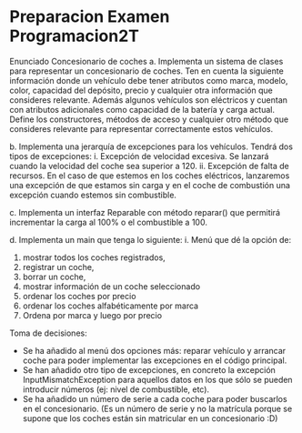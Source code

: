 # Preparacion Examen Programacion2T
Enunciado
Concesionario de coches
a. Implementa un sistema de clases para representar un concesionario de coches. Ten en cuenta la siguiente información donde un vehículo debe tener atributos como marca, modelo, color, capacidad del depósito, precio y cualquier otra información que consideres relevante. Además algunos vehículos son eléctricos y cuentan con atributos adicionales como capacidad de la batería y carga actual. Define los constructores, métodos de acceso y cualquier otro método que consideres relevante para representar correctamente estos vehículos.

b. Implementa una jerarquía de excepciones para los vehículos. Tendrá dos tipos de excepciones:
  i. Excepción de velocidad excesiva. Se lanzará cuando la velocidad del   coche sea superior a 120.
  ii. Excepción de falta de recursos. En el caso de que estemos en los   coches eléctricos, lanzaremos una excepción de que estamos sin carga y en el coche de combustión una   excepción cuando estemos sin combustible.
  
c. Implementa un interfaz Reparable con método reparar() que permitirá incrementar la carga al 100% o el combustible a 100.

d. Implementa un main que tenga lo siguiente:
  i. Menú que dé la opción de:
  1. mostrar todos los coches registrados,
  2. registrar un coche,
  3. borrar un coche,
  4. mostrar información de un coche seleccionado
  5. ordenar los coches por precio
  6. ordenar los coches alfabéticamente por marca
  7. Ordena por marca y luego por precio

Toma de decisiones:
- Se ha añadido al menú dos opciones más: reparar vehículo y arrancar coche para poder implementar las excepciones en el código principal.
- Se han añadido otro tipo de excepciones, en concreto la excepción InputMismatchException para aquellos datos en los que sólo se pueden introducir números (ej: nivel de combustible, etc).
- Se ha añadido un número de serie a cada coche para poder buscarlos en el concesionario. (Es un número de serie y no la matrícula porque se supone que los coches están sin matricular en un concesionario :D)
